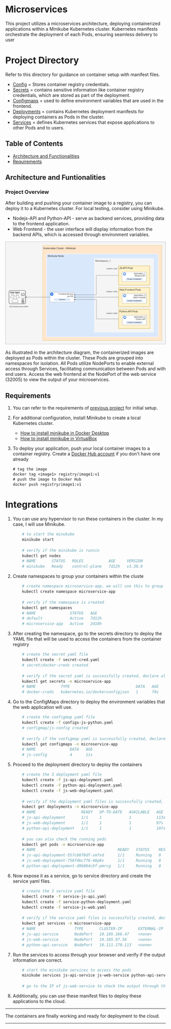 # Microservices
This project utilizes a microservices architecture, deploying containerized applications within a Minikube Kubernetes cluster. Kubernetes manifests orchestrate the deployment of each Pods, ensuring seamless delivery to user

# Project Directory
Refer to this directory for guidance on container setup with manifest files.

- [Config](./config-json) = Stores container registry credentials.
- [Secrets](./secrets) = contains sensitive information like container registry credentials, which are stored as part of the deployment.
- [Configmaps](./configmaps) = used to define environment variables that are used in the frontend.
- [Deployments](./deployments) = contains Kubernetes deployment manifests for deploying containers as Pods in the cluster.
- [Services](./services) = defines Kubernetes services that expose applications to other Pods and to users.

## Table of Contents
* [Architecture and Functionalities](#architecture-and-funtionalities)
* [Requirements](#requirements)


## Architecture and Funtionalities

### Project Overview

After building and pushing your container image to a registry, you can deploy it to a Kubernetes cluster. For local testing, consider using Minikube.

* Nodejs-API and Python-API - serve as backend services, providing data to the frontend application.
* Web Frontend - the user interface will display information from the backend APIs, which is accessed through environment variables.

![Minikube Architecture](architecture/Minikube-Architecture.png)

As illustrated in the architecture diagram, the containerized images are deployed as Pods within the cluster. These Pods are grouped into namespaces for isolation. All Pods utilize NodePorts to enable external access through Services, facilitating communication between Pods and with end users. Access the web frontend at the NodePort of the web service (32005) to view the output of your microservices.

## Requirements

1. You can refer to the requirements of [previous project](/Dockerization) for initial setup. 

2. For additional configuration, install Minikube to create a local Kubernetes cluster.
    * [How to install minikube in Docker Desktop](https://minikube.sigs.k8s.io/docs/tutorials/docker_desktop_replacement/)
    * [How to install minikube in VirtualBox](https://minikube.sigs.k8s.io/docs/drivers/virtualbox/)

3. To deploy your application, push your local container images to a container registry. Create a [Docker Hub account](https://hub.docker.com/) if you don't have one already
    
    ```
    # tag the image
    docker tag <image1> registry/image1:v1
    # push the image to Docker Hub
    docker push registry/image1:v1
    ```








# Integrations



1. You can use any hypervisor to run these containers in the cluster. In my case, I will use Minikube.

    ```bash
        # to start the minukube
        minikube start

        # verify if the minikube is runnin
        kubectl get nodes
        # NAME       STATUS   ROLES           AGE     VERSION
        # minikube   Ready    control-plane   7d12h   v1.30.0
    ```

2. Create namespaces to group your containers within the cluste

    ```bash
        # create namespace microservice-app, we will use this to group our resources
        kubectl create namespace microservice-app

        # verify if the namespace is created
        kubectl get namespaces
        # NAME               STATUS   AGE
        # default            Active   7d12h
        # microservice-app   Active   2d10h
    ```

3. After creating the namespace, go to the secrets directory to deploy the YAML file that will be used to access the containers from the container registry

    ```bash
        # create the secret yaml file
        kubectl create -f secret-cred.yaml
        # secret/docker-creds created

        # verify if the secret yaml is successfully created, declare also the namespace where we deploy it
        kubectl get secrets -n microservice-app
        # NAME           TYPE                             DATA   AGE
        # docker-creds   kubernetes.io/dockerconfigjson   1      70s
    ```

4. Go to the ConfigMaps directory to deploy the environment variables that the web application will use.

    ```bash
        # create the configmap yaml file
        kubectl create -f configs-js-python.yaml
        # configmap/js-config created

        # verify if the configmap yaml is successfully created, declare also the namespace where we deploy it
        kubectl get configmaps -n microservice-app
        # NAME               DATA   AGE
        # js-config          4      11s
    ```

5. Proceed to the deployment directory to deploy the containers

    ```bash
        # create the 3 deployment yaml file
        kubectl create -f js-api-deployment.yaml
        kubectl create -f python-api-deployment.yaml
        kubectl create -f js-web-deployment.yaml

        # verify if the deployment yaml files is successfully created, declare also the namespace where we deploy it
        kubect get deployments -n microservice-app
        # NAME                    READY   UP-TO-DATE   AVAILABLE   AGE
        # js-api-deployment       1/1     1            1           113s
        # js-web-deployment       1/1     1            1           97s
        # python-api-deployment   1/1     1            1           107s

        # you can also check the running pods 
        kubectl get pods -n microservice-app
        # NAME                                    READY   STATUS    RESTARTS   AGE
        # js-api-deployment-557c66f8df-sm7xd      1/1     Running   0          3m10s
        # js-web-deployment-756f4bc776-48p8v      1/1     Running   0          2m53s
        # python-api-deployment-d9b864c9f-pmrcg   1/1     Running   0          3m4s
    ```

6. Now expose it as a service, go to service directory and create the service yaml files.

    ```bash
        # create the 3 service yaml file
        kubectl create -f service-js-api.yaml
        kubectl create -f service-python-deployment.yaml
        kubectl create -f service-js-web.yaml

        # verify if the service yaml files is successfully created, declare also the namespace where we deploy it
        kubect get services -n microservice-app
        # NAME                 TYPE       CLUSTER-IP       EXTERNAL-IP   PORT(S)        AGE
        # js-api-service       NodePort   10.105.166.47    <none>        80:32007/TCP   91s
        # js-web-service       NodePort   10.105.97.56     <none>        80:32005/TCP   81s
        # python-api-service   NodePort   10.111.170.113   <none>        80:32006/TCP   72s
    ```

7. Run the services to access through your browser and verify if the output information are correct.

    ```bash
        # start the minikube services to access the pods
        minikube services js-api-service js-web-service python-api-service

        # go to the IP of js-web-service to check the output through the browsers
    ```
    
9. Additionally, you can use these manifest files to deploy these applications to the cloud.

---

The containers are finally working and ready for deployment to the cloud.

---
